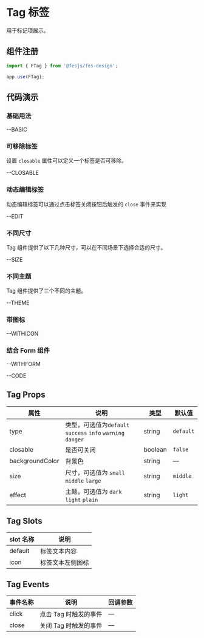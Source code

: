 # Tag 标签

用于标记项展示。

## 组件注册

```js
import { FTag } from '@fesjs/fes-design';

app.use(FTag);
```

## 代码演示

### 基础用法

--BASIC

### 可移除标签

设置 `closable` 属性可以定义一个标签是否可移除。

--CLOSABLE

### 动态编辑标签

动态编辑标签可以通过点击标签关闭按钮后触发的 `close` 事件来实现

--EDIT

### 不同尺寸

Tag 组件提供了以下几种尺寸，可以在不同场景下选择合适的尺寸。

--SIZE

### 不同主题

Tag 组件提供了三个不同的主题。

--THEME

### 带图标

--WITHICON

### 结合 Form 组件

--WITHFORM

--CODE

## Tag Props

| 属性            | 说明                                                        | 类型    | 默认值    |
| --------------- | ----------------------------------------------------------- | ------- | --------- |
| type            | 类型，可选值为`default` `success` `info` `warning` `danger` | string  | `default` |
| closable        | 是否可关闭                                                  | boolean | `false`   |
| backgroundColor | 背景色                                                      | string  | —         |
| size            | 尺寸，可选值为 `small` `middle` `large`                     | string  | `middle`  |
| effect          | 主题，可选值为 `dark` `light` `plain`                       | string  | `light`   |

## Tag Slots

| slot 名称 | 说明             |
| --------- | ---------------- |
| default   | 标签文本内容     |
| icon      | 标签文本左侧图标 |

## Tag Events

| 事件名称 | 说明                  | 回调参数 |
| -------- | --------------------- | -------- |
| click    | 点击 Tag 时触发的事件 | —        |
| close    | 关闭 Tag 时触发的事件 | —        |
